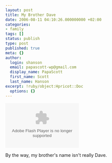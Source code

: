 ```yaml
---
layout: post
title: My Brother Dave
date: 2006-08-11 04:10:26.000000000 +02:00
categories:
- family
tags: []
status: publish
type: post
published: true
meta: {}
author:
  login: shanson
  email: papascott-wp@gmail.com
  display_name: PapaScott
  first_name: Scott
  last_name: Hanson
excerpt: !ruby/object:Hpricot::Doc
  options: {}
---
```

<p><embed src="http://odeo.com/flash/hellodeo_player.swf" flashvars="external_url=http://media.odeo.com/9/8/2/711982.flv&thumb_url=http://images.odeo.com/5/1/7/1701623.jpeg&audio_id=1701623&audio_duration=5.669" quality="high" bgcolor="#ffffff" width="230" height="140" name="hellodeo_player" align="middle" allowscriptaccess="always" wmode="transparent" type="application/x-shockwave-flash" pluginspage="http://www.macromedia.com/go/getflashplayer" /></p>
<p>By the way, my brother's name isn't really Dave.</p>
